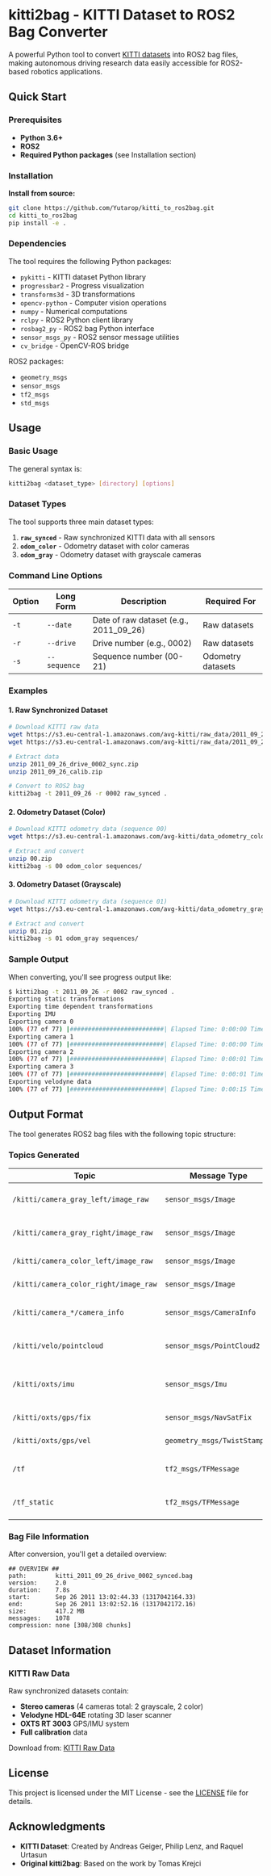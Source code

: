 # kitti2bag - KITTI Dataset to ROS2 Bag Converter

A powerful Python tool to convert [KITTI datasets](http://www.cvlibs.net/datasets/kitti/) into ROS2 bag files, making autonomous driving research data easily accessible for ROS2-based robotics applications.

## Quick Start

### Prerequisites

- **Python 3.6+**
- **ROS2**
- **Required Python packages** (see Installation section)

### Installation

**Install from source:**
```bash
git clone https://github.com/Yutarop/kitti_to_ros2bag.git
cd kitti_to_ros2bag
pip install -e .
```

### Dependencies

The tool requires the following Python packages:
- `pykitti` - KITTI dataset Python library
- `progressbar2` - Progress visualization
- `transforms3d` - 3D transformations
- `opencv-python` - Computer vision operations
- `numpy` - Numerical computations
- `rclpy` - ROS2 Python client library
- `rosbag2_py` - ROS2 bag Python interface
- `sensor_msgs_py` - ROS2 sensor message utilities
- `cv_bridge` - OpenCV-ROS bridge

ROS2 packages:
- `geometry_msgs`
- `sensor_msgs`
- `tf2_msgs`
- `std_msgs`

## Usage

### Basic Usage

The general syntax is:
```bash
kitti2bag <dataset_type> [directory] [options]
```

### Dataset Types

The tool supports three main dataset types:

1. **`raw_synced`** - Raw synchronized KITTI data with all sensors
2. **`odom_color`** - Odometry dataset with color cameras
3. **`odom_gray`** - Odometry dataset with grayscale cameras

### Command Line Options

| Option | Long Form | Description | Required For |
|--------|-----------|-------------|--------------|
| `-t` | `--date` | Date of raw dataset (e.g., 2011_09_26) | Raw datasets |
| `-r` | `--drive` | Drive number (e.g., 0002) | Raw datasets |
| `-s` | `--sequence` | Sequence number (00-21) | Odometry datasets |

### Examples

#### 1. Raw Synchronized Dataset

```bash
# Download KITTI raw data
wget https://s3.eu-central-1.amazonaws.com/avg-kitti/raw_data/2011_09_26_drive_0002/2011_09_26_drive_0002_sync.zip
wget https://s3.eu-central-1.amazonaws.com/avg-kitti/raw_data/2011_09_26_calib.zip

# Extract data
unzip 2011_09_26_drive_0002_sync.zip
unzip 2011_09_26_calib.zip

# Convert to ROS2 bag
kitti2bag -t 2011_09_26 -r 0002 raw_synced .
```

#### 2. Odometry Dataset (Color)

```bash
# Download KITTI odometry data (sequence 00)
wget https://s3.eu-central-1.amazonaws.com/avg-kitti/data_odometry_color/dataset/sequences/00.zip

# Extract and convert
unzip 00.zip
kitti2bag -s 00 odom_color sequences/
```

#### 3. Odometry Dataset (Grayscale)

```bash
# Download KITTI odometry data (sequence 01)
wget https://s3.eu-central-1.amazonaws.com/avg-kitti/data_odometry_gray/dataset/sequences/01.zip

# Extract and convert
unzip 01.zip
kitti2bag -s 01 odom_gray sequences/
```

### Sample Output

When converting, you'll see progress output like:
```bash
$ kitti2bag -t 2011_09_26 -r 0002 raw_synced .
Exporting static transformations
Exporting time dependent transformations
Exporting IMU
Exporting camera 0
100% (77 of 77) |##########################| Elapsed Time: 0:00:00 Time: 0:00:00
Exporting camera 1
100% (77 of 77) |##########################| Elapsed Time: 0:00:00 Time: 0:00:00
Exporting camera 2
100% (77 of 77) |##########################| Elapsed Time: 0:00:01 Time: 0:00:01
Exporting camera 3
100% (77 of 77) |##########################| Elapsed Time: 0:00:01 Time: 0:00:01
Exporting velodyne data
100% (77 of 77) |##########################| Elapsed Time: 0:00:15 Time: 0:00:15
```

## Output Format

The tool generates ROS2 bag files with the following topic structure:

### Topics Generated

| Topic | Message Type | Description |
|-------|--------------|-------------|
| `/kitti/camera_gray_left/image_raw` | `sensor_msgs/Image` | Left grayscale camera |
| `/kitti/camera_gray_right/image_raw` | `sensor_msgs/Image` | Right grayscale camera |
| `/kitti/camera_color_left/image_raw` | `sensor_msgs/Image` | Left color camera |
| `/kitti/camera_color_right/image_raw` | `sensor_msgs/Image` | Right color camera |
| `/kitti/camera_*/camera_info` | `sensor_msgs/CameraInfo` | Camera calibration data |
| `/kitti/velo/pointcloud` | `sensor_msgs/PointCloud2` | Velodyne LiDAR point cloud |
| `/kitti/oxts/imu` | `sensor_msgs/Imu` | IMU orientation and angular velocity |
| `/kitti/oxts/gps/fix` | `sensor_msgs/NavSatFix` | GPS position |
| `/kitti/oxts/gps/vel` | `geometry_msgs/TwistStamped` | GPS velocity |
| `/tf` | `tf2_msgs/TFMessage` | Dynamic coordinate transforms |
| `/tf_static` | `tf2_msgs/TFMessage` | Static coordinate transforms |

### Bag File Information

After conversion, you'll get a detailed overview:
```
## OVERVIEW ##
path:        kitti_2011_09_26_drive_0002_synced.bag
version:     2.0
duration:    7.8s
start:       Sep 26 2011 13:02:44.33 (1317042164.33)
end:         Sep 26 2011 13:02:52.16 (1317042172.16)
size:        417.2 MB
messages:    1078
compression: none [308/308 chunks]
```

## Dataset Information

### KITTI Raw Data

Raw synchronized datasets contain:
- **Stereo cameras** (4 cameras total: 2 grayscale, 2 color)
- **Velodyne HDL-64E** rotating 3D laser scanner
- **OXTS RT 3003** GPS/IMU system
- **Full calibration** data

Download from: [KITTI Raw Data](http://www.cvlibs.net/datasets/kitti/raw_data.php)

## License

This project is licensed under the MIT License - see the [LICENSE](LICENSE) file for details.

## Acknowledgments

- **KITTI Dataset**: Created by Andreas Geiger, Philip Lenz, and Raquel Urtasun
- **Original kitti2bag**: Based on the work by Tomas Krejci
